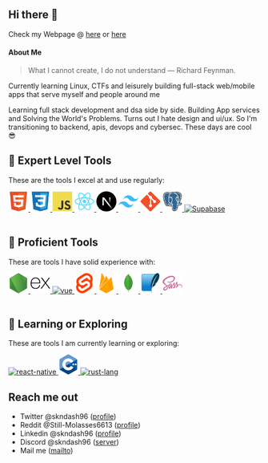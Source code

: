 ## Hi there :wave:
Check my Webpage @ [here](https://skndash.tk) or [here](https://skndash96.vercel.app)

#### About Me
  > What I cannot create, I do not understand — Richard Feynman.

  Currently learning Linux, CTFs and leisurely building full-stack web/mobile apps that serve myself and people around me
  
  Learning full stack development and dsa side by side. Building App services and Solving the World's Problems.
  Turns out I hate design and ui/ux. So I'm transitioning to backend, apis, devops and cybersec. These days are cool :sunglasses:
<br/>

## 🚀 Expert Level Tools
These are the tools I excel at and use regularly:

<a href='https://developer.mozilla.org/en-US/docs/Learn/Getting_started_with_the_web/HTML_basics'> 
  <img src='https://raw.githubusercontent.com/devicons/devicon/master/icons/html5/html5-original.svg' alt='html' width='40px' height='40px'> 
</a>
<a href='https://css3.com'> 
  <img src='https://raw.githubusercontent.com/devicons/devicon/master/icons/css3/css3-original.svg' alt='css3' width='40px' height='40px'> 
</a>
<a href='https://developer.mozilla.org/en-US/docs/Web/JavaScript'> 
  <img src='https://raw.githubusercontent.com/devicons/devicon/master/icons/javascript/javascript-original.svg' alt='js' width='40px' height='40px'> 
</a>
<a href='https://reactjs.org'> 
  <img src='https://raw.githubusercontent.com/devicons/devicon/master/icons/react/react-original.svg' alt='react' width='40px' height='40px'> 
</a>
<a href='https://nextjs.org'> 
  <img src='https://raw.githubusercontent.com/devicons/devicon/master/icons/nextjs/nextjs-original.svg' alt='next' width='40px' height='40px'> 
</a>
<a href='https://tailwindcss.com'> 
  <img src='https://raw.githubusercontent.com/devicons/devicon/master/icons/tailwindcss/tailwindcss-original.svg' alt='tailwindcss' width='40px' height='40px'> 
</a>
<a href='https://github.com'> 
  <img src='https://raw.githubusercontent.com/devicons/devicon/master/icons/git/git-original.svg' alt='git' width='40px' height='40px'> 
</a>
<a href="https://postgresql.org"> 
  <img src="https://raw.githubusercontent.com/devicons/devicon/master/icons/postgresql/postgresql-original.svg" alt="postgresql" width="40" height="40"> 
</a>
<a href="https://supabase.com"> 
  <img src="https://supabase.com/favicon/apple-icon-57x57.png" alt="Supabase" width="40px" height="40px"> 
</a>

<br/>
<br/>

## 🔧 Proficient Tools
These are tools I have solid experience with:

<a href='https://nodejs.org'> 
  <img src='https://raw.githubusercontent.com/devicons/devicon/master/icons/nodejs/nodejs-original.svg' alt='node' width='40px' height='40px'> 
</a>
<a href='https://expressjs.com'> 
  <img src='https://raw.githubusercontent.com/devicons/devicon/master/icons/express/express-original.svg' alt='express' width='40px' height='40px'> 
</a>
<a href="https://vuejs.org"> 
  <img src="https://cdn.cdnlogo.com/logos/v/92/vue-js.svg" alt="vue" width="40" height="40"> 
</a>
<a href='https://svelte.dev'> 
  <img src='https://raw.githubusercontent.com/devicons/devicon/master/icons/svelte/svelte-original.svg' alt='svelte' width='40px' height='40px'> 
</a>
<a href='https://firebase.com'> 
  <img src='https://raw.githubusercontent.com/devicons/devicon/master/icons/firebase/firebase-plain.svg' alt='firebase' width='40px' height='40px'> 
</a>
<a href='https://mongodb.com'> 
  <img src='https://raw.githubusercontent.com/devicons/devicon/master/icons/mongodb/mongodb-original.svg' alt='mongodb' width='40px' height='40px'> 
</a>
<a href="https://sqlite.org"> 
  <img src="https://raw.githubusercontent.com/devicons/devicon/master/icons/sqlite/sqlite-original.svg" alt="sqlite" width="40" height="40"> 
</a>
<a href='https://sass-land.com'> 
  <img src='https://raw.githubusercontent.com/devicons/devicon/master/icons/sass/sass-original.svg' alt='sass' width='40px' height='40px'> 
</a>

<br/>
<br/>

## 📘 Learning or Exploring
These are tools I am currently learning or exploring:

<a href='https://reactnative.dev'> 
  <img src='https://raw.githubusercontent.com/devicons/devicon/master/icons/reactnative/react-native-original.svg' alt='react-native' width='40px' height='40px'> 
</a>
<a href="https://cplusplus.com">
  <img src="https://raw.githubusercontent.com/devicons/devicon/master/icons/cplusplus/cplusplus-original.svg" alt="cpp" width="40px" height="40px">
</a>
<a href="https://rust-lang.org"> 
  <img src="https://rustacean.net/assets/rustacean-orig-noshadow.png" alt="rust-lang" width="40px" height="40px">
</a>


## Reach me out
- Twitter @skndash96 ([profile](https://x.com/skndash96))
- Reddit @Still-Molasses6613 ([profile](https://www.reddit.com/u/Still-Molasses6613))
- Linkedin @skndash96 ([profile](https:linkedin.com/in/skndash96))
- Discord @skndash96 ([server](https://discord.gg/gBuEy5ZWHw))
- Mail me ([mailto](mailto:dashskndash@gmail.com))
